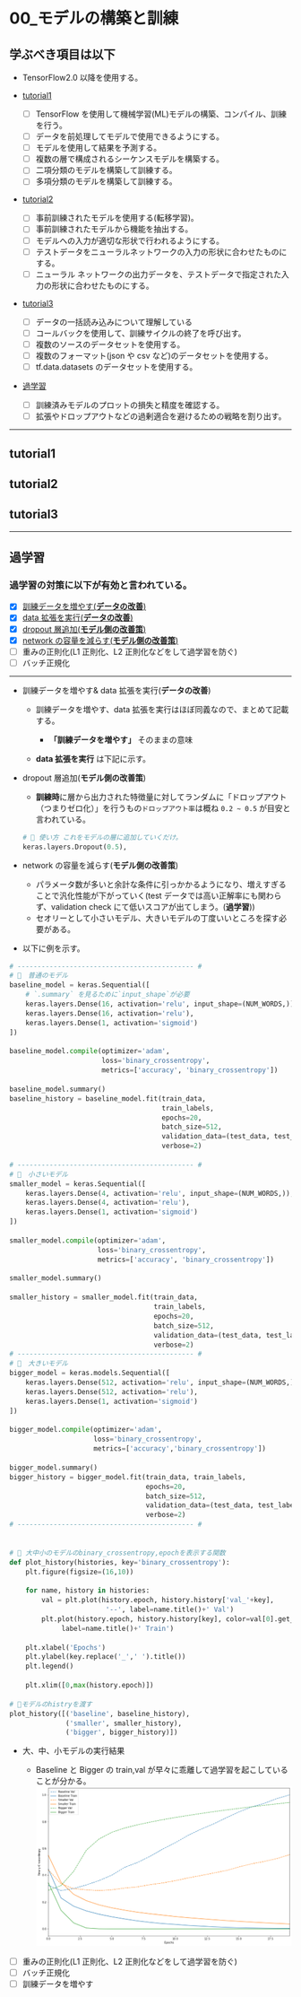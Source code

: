 # 00\_モデルの構築と訓練

## 学ぶべき項目は以下

- TensorFlow2.0 以降を使用する。

- [tutorial1](#tutorial1)

  - [ ] TensorFlow を使用して機械学習(ML)モデルの構築、コンパイル、訓練を行う。
  - [ ] データを前処理してモデルで使用できるようにする。
  - [ ] モデルを使用して結果を予測する。
  - [ ] 複数の層で構成されるシーケンスモデルを構築する。
  - [ ] 二項分類のモデルを構築して訓練する。
  - [ ] 多項分類のモデルを構築して訓練する。

- [tutorial2](#tutorial2)

  - [ ] 事前訓練されたモデルを使用する(転移学習)。
  - [ ] 事前訓練されたモデルから機能を抽出する。
  - [ ] モデルへの入力が適切な形状で行われるようにする。
  - [ ] テストデータをニューラルネットワークの入力の形状に合わせたものにする。
  - [ ] ニューラル ネットワークの出力データを、テストデータで指定された入力の形状に合わせたものにする。

- [tutorial3](#tutorial3)

  - [ ] データの一括読み込みについて理解している
  - [ ] コールバックを使用して、訓練サイクルの終了を呼び出す。
  - [ ] 複数のソースのデータセットを使用する。
  - [ ] 複数のフォーマット(json や csv など)のデータセットを使用する。
  - [ ] tf.data.datasets のデータセットを使用する。

- [過学習](#OverFitting)

  - [ ] 訓練済みモデルのプロットの損失と精度を確認する。
  - [ ] 拡張やドロップアウトなどの過剰適合を避けるための戦略を割り出す。

---

## <a name="tutorial1">tutorial1</a>

## <a name="tutorial2">tutorial2</a>

## <a name="tutorial3">tutorial3</a>

---

## <a name="OverFitting">過学習</a>

### 過学習の対策に以下が有効と言われている。

- [x] [訓練データを増やす(**データの改善**)](#DataExpand)
- [x] [data 拡張を実行(**データの改善**)](#DataExpand)
- [x] [dropout 層追加(**モデル側の改善策**)](#dropOut)
- [x] [network の容量を減らす(**モデル側の改善策**)](#SmallModel)
- [ ] 重みの正則化(L1 正則化、L2 正則化などをして過学習を防ぐ)
- [ ] バッチ正規化

---

- <a name="DataExpand">訓練データを増やす& data 拡張を実行(**データの改善**)</a>

  - 訓練データを増やす、data 拡張を実行はほぼ同義なので、まとめて記載する。

    - **「訓練データを増やす」** そのままの意味

  - **data 拡張を実行** は下記に示す。

- <a name="dropOut">dropout 層追加(**モデル側の改善策**)</a>

  - **訓練時**に層から出力された特徴量に対してランダムに「ドロップアウト（つまりゼロ化）」を行うもの`ドロップアウト率`は概ね `0.2 ~ 0.5` が目安と言われている。

  ```python
  # 🌟 使い方 これをモデルの層に追加していくだけ。
  keras.layers.Dropout(0.5),
  ```

- <a name="SmallModel">network の容量を減らす(**モデル側の改善策**)</a>

  - パラメータ数が多いと余計な条件に引っかかるようになり、増えすぎることで汎化性能が下がっていく(test データでは高い正解率にも関わらず、validation check にて低いスコアが出てしまう。(**過学習**))
  - セオリーとして小さいモデル、大きいモデルの丁度いいところを探す必要がある。

- 以下に例を示す。

```python
# -------------------------------------------- #
# 🌟　普通のモデル
baseline_model = keras.Sequential([
    # `.summary` を見るために`input_shape`が必要
    keras.layers.Dense(16, activation='relu', input_shape=(NUM_WORDS,)),
    keras.layers.Dense(16, activation='relu'),
    keras.layers.Dense(1, activation='sigmoid')
])

baseline_model.compile(optimizer='adam',
                       loss='binary_crossentropy',
                       metrics=['accuracy', 'binary_crossentropy'])

baseline_model.summary()
baseline_history = baseline_model.fit(train_data,
                                      train_labels,
                                      epochs=20,
                                      batch_size=512,
                                      validation_data=(test_data, test_labels),
                                      verbose=2)

# -------------------------------------------- #
# 🌟　小さいモデル
smaller_model = keras.Sequential([
    keras.layers.Dense(4, activation='relu', input_shape=(NUM_WORDS,)),
    keras.layers.Dense(4, activation='relu'),
    keras.layers.Dense(1, activation='sigmoid')
])

smaller_model.compile(optimizer='adam',
                      loss='binary_crossentropy',
                      metrics=['accuracy', 'binary_crossentropy'])

smaller_model.summary()

smaller_history = smaller_model.fit(train_data,
                                    train_labels,
                                    epochs=20,
                                    batch_size=512,
                                    validation_data=(test_data, test_labels),
                                    verbose=2)
# -------------------------------------------- #
# 🌟　大きいモデル
bigger_model = keras.models.Sequential([
    keras.layers.Dense(512, activation='relu', input_shape=(NUM_WORDS,)),
    keras.layers.Dense(512, activation='relu'),
    keras.layers.Dense(1, activation='sigmoid')
])

bigger_model.compile(optimizer='adam',
                     loss='binary_crossentropy',
                     metrics=['accuracy','binary_crossentropy'])

bigger_model.summary()
bigger_history = bigger_model.fit(train_data, train_labels,
                                  epochs=20,
                                  batch_size=512,
                                  validation_data=(test_data, test_labels),
                                  verbose=2)
# -------------------------------------------- #


# 🌟 大中小のモデルのbinary_crossentropy,epochを表示する関数
def plot_history(histories, key='binary_crossentropy'):
    plt.figure(figsize=(16,10))

    for name, history in histories:
        val = plt.plot(history.epoch, history.history['val_'+key],
                        '--', label=name.title()+' Val')
        plt.plot(history.epoch, history.history[key], color=val[0].get_color(),
             label=name.title()+' Train')

    plt.xlabel('Epochs')
    plt.ylabel(key.replace('_',' ').title())
    plt.legend()

    plt.xlim([0,max(history.epoch)])

# 🌟モデルのhistryを渡す
plot_history([('baseline', baseline_history),
              ('smaller', smaller_history),
              ('bigger', bigger_history)])

```

- 大、中、小モデルの実行結果

  - Baseline と Bigger の train,val が早々に乖離して過学習を起こしていることが分かる。
    ![OverFit.png](OverFit.png)

- [ ] 重みの正則化(L1 正則化、L2 正則化などをして過学習を防ぐ)
- [ ] バッチ正規化
- [ ] 訓練データを増やす
